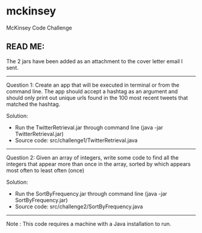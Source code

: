 mckinsey
========

McKinsey Code Challenge

READ ME:
-------------------------------------------------

The 2 jars have been added as an attachment to the cover letter email I sent.

-------------------------------------------------

Question 1: Create an app that will be executed in terminal or from the command line. The app should accept a hashtag as an argument and should only print out unique urls found in the 100 most recent tweets that matched the hashtag.

Solution:
- Run the TwitterRetrieval.jar through command line (java -jar TwitterRetrieval.jar)
- Source code: src/challenge1/TwitterRetrieval.java

-------------------------------------------------

Question 2: Given an array of integers, write some code to find all the integers that appear more than once in the array, sorted by which appears most often to least often (once)

Solution:
- Run the SortByFrequency.jar through command line (java -jar SortByFrequency.jar)
- Source code: src/challenge2/SortByFrequency.java

-------------------------------------------------

Note : This code requires a machine with a Java installation to run.
